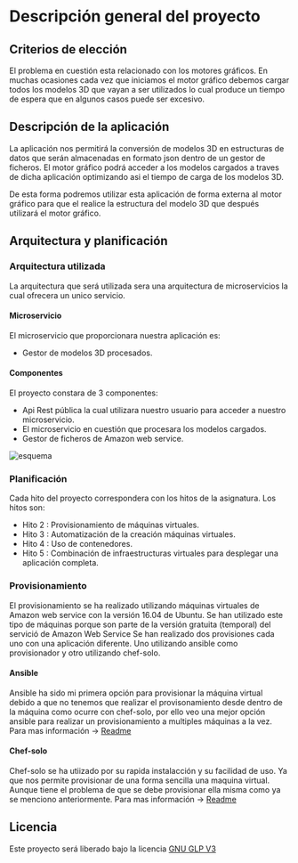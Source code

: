 # Descripción general del proyecto

## Criterios de elección
 El problema en cuestión esta relacionado con los motores gráficos. En muchas ocasiones cada vez
 que iniciamos el motor gráfico debemos cargar todos los modelos 3D que vayan a ser utilizados lo cual
 produce un tiempo de espera que en algunos casos puede ser excesivo.

## Descripción de la aplicación
 La aplicación nos permitirá la conversión de modelos 3D en estructuras de datos que serán almacenadas en formato json dentro de un gestor de ficheros. El motor gráfico podrá acceder a los modelos cargados a traves de dicha aplicación optimizando asi el tiempo
 de carga de los modelos 3D.

 De esta forma podremos utilizar esta aplicación de forma externa al motor gráfico para que el
 realice la estructura del modelo 3D que después utilizará el motor gráfico.

## Arquitectura y planificación

### Arquitectura utilizada
 La arquitectura que será utilizada sera una arquitectura de microservicios la cual ofrecera un unico servicio.

#### Microservicio
 El microservicio que proporcionara nuestra aplicación es:
* Gestor de modelos 3D procesados.

#### Componentes
El proyecto constara de 3 componentes:
* Api Rest pública la cual utilizara nuestro usuario para acceder a nuestro microservicio.
* El microservicio en cuestión que procesara los modelos cargados.
* Gestor de ficheros de Amazon web service.

![esquema](https://user-images.githubusercontent.com/11316534/32897740-aeeb4d96-cae6-11e7-9a81-a0696e63f1b6.png)

### Planificación

Cada hito del proyecto correspondera con los hitos de la asignatura. Los hitos son:
* Hito 2 : Provisionamiento de máquinas virtuales.
* Hito 3 : Automatización de la creación máquinas virtuales.
* Hito 4 : Uso de contenedores.
* Hito 5 : Combinación de infraestructuras virtuales para desplegar una aplicación completa.

### Provisionamiento
El provisionamiento se ha realizado utilizando máquinas virtuales de Amazon web service con la versión 16.04 de Ubuntu. Se han utilizado este tipo de máquinas porque son parte de la versión gratuita (temporal) del servició de Amazon Web Service
Se han realizado dos provisiones cada uno con una aplicación diferente. Uno utilizando ansible como provisionador y otro utilizando chef-solo.

#### Ansible
Ansible ha sido mi primera opción para provisionar la máquina virtual debido a
que no tenemos que realizar el provisonamiento desde dentro de la máquina como ocurre con chef-solo, por ello veo una mejor opción ansible para realizar un provisionamiento a multiples máquinas a la vez. Para mas información -> [Readme](https://github.com/Antoniolm/Master-CC/blob/master/provision/ansible/README.md)

#### Chef-solo
Chef-solo se ha utiizado por su rapida instalacción y su facilidad de uso. Ya que nos permite provisionar de una forma sencilla una maquina virtual. Aunque tiene el problema de que se debe provisionar ella misma como ya se menciono anteriormente.
Para mas información -> [Readme](https://github.com/Antoniolm/Master-CC/blob/master/provision/chef-solo/README.md)

## Licencia

  Este proyecto será liberado bajo la licencia [GNU GLP V3](https://github.com/Antoniolm/Master-CC/blob/master/LICENSE)

